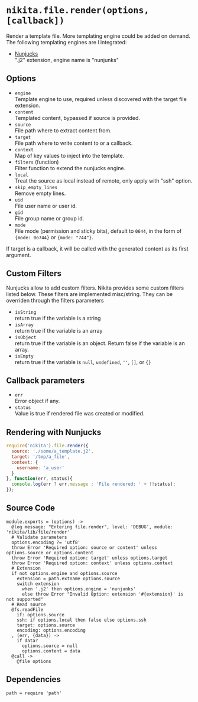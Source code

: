 
# `nikita.file.render(options, [callback])`

Render a template file. More templating engine could be added on demand. The
following templating engines are l integrated:     

* [Nunjucks](http://mozilla.github.io/nunjucks/)   
  ".j2" extension, engine name is "nunjunks"

## Options

* `engine`   
  Template engine to use, required unless discovered with the target file
  extension.   
* `content`   
  Templated content, bypassed if source is provided.   
* `source`   
  File path where to extract content from.   
* `target`   
  File path where to write content to or a callback.   
* `context`   
  Map of key values to inject into the template.   
* `filters` (function)   
  Filter function to extend the nunjucks engine.   
* `local`   
  Treat the source as local instead of remote, only apply with "ssh"
  option.   
* `skip_empty_lines`   
  Remove empty lines.   
* `uid`   
  File user name or user id.   
* `gid`   
  File group name or group id.   
* `mode`   
  File mode (permission and sticky bits), default to `0644`, in the form of
  `{mode: 0o744}` or `{mode: "744"}`.   

If target is a callback, it will be called with the generated content as
its first argument.   

## Custom Filters

Nunjucks allow to add custom filters. Nikita provides some custom filters listed below.
These filters are implemented misc/string. They can be overriden through the filters
parameters   

* `isString`   
  return true if the variable is a string   
* `isArray`   
  return true if the variable is an array   
* `isObject`   
  return true if the variable is an object. Return false if the variable is an array.   
* `isEmpty`   
  return true if the variable is `null`, `undefined`, `''`, `[]`, or `{}`   

## Callback parameters

* `err`   
  Error object if any.   
* `status`   
  Value is true if rendered file was created or modified.   

## Rendering with Nunjucks

```js
require('nikita').file.render({
  source: './some/a_template.j2',
  target: '/tmp/a_file',
  context: {
    username: 'a_user'
  }
}, function(err, status){
  console.log(err ? err.message : 'File rendered: ' + !!status);
});
```

## Source Code

    module.exports = (options) ->
      @log message: "Entering file.render", level: 'DEBUG', module: 'nikita/lib/file/render'
      # Validate parameters
      options.encoding ?= 'utf8'
      throw Error 'Required option: source or content' unless options.source or options.content
      throw Error 'Required option: target' unless options.target
      throw Error 'Required option: context' unless options.context
      # Extension
      if not options.engine and options.source
        extension = path.extname options.source
        switch extension
          when '.j2' then options.engine = 'nunjunks'
          else throw Error "Invalid Option: extension '#{extension}' is not supported"
      # Read source
      @fs.readFile
        if: options.source
        ssh: if options.local then false else options.ssh
        target: options.source
        encoding: options.encoding
      , (err, {data}) ->
        if data?
          options.source = null
          options.content = data
      @call ->
        @file options

## Dependencies

    path = require 'path'
